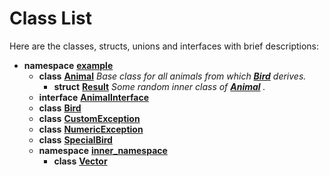 
# Class List

Here are the classes, structs, unions and interfaces with brief descriptions:


* **namespace** [**example**](namespaceexample.md)   
  * **class** [**Animal**](classexample_1_1_animal.md) _Base class for all animals from which_ [_**Bird**_](classexample_1_1_bird.md) _derives._  
    * **struct** [**Result**](structexample_1_1_animal_1_1_result.md) _Some random inner class of_ [_**Animal**_](classexample_1_1_animal.md) _._  
  * **interface** [**AnimalInterface**](classexample_1_1_animal_interface.md)   
  * **class** [**Bird**](classexample_1_1_bird.md)   
  * **class** [**CustomException**](classexample_1_1_custom_exception.md)   
  * **class** [**NumericException**](classexample_1_1_numeric_exception.md)   
  * **class** [**SpecialBird**](classexample_1_1_special_bird.md)   
  * **namespace** [**inner\_namespace**](namespaceexample_1_1inner__namespace.md)   
    * **class** [**Vector**](classexample_1_1inner__namespace_1_1_vector.md)   